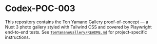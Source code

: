 # Codex-POC-003

This repository contains the Ton Yamano Gallery proof-of-concept — a Nuxt 3 photo gallery styled with Tailwind CSS and covered by Playwright end-to-end tests. See [`TonYamanoGallery/README.md`](TonYamanoGallery/README.md) for project-specific instructions.
